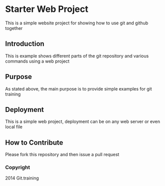 # Starter Web Project

This is a simple website project for showing how to use git and github together

## Introduction

This is example shows different parts of the git repository and various commands using a web project

## Purpose

As stated above, the main purpose is to provide simple examples for git training

## Deployment

This is a simple web project, deployment can be on any web server or even local file


## How to Contribute

Please fork this repository and then issue a pull request



### Copyright
2014 Git.training